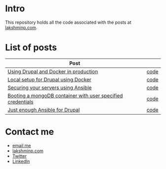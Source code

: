 # Intro

This repository holds all the code associated with the posts at [lakshminp.com](https://www.lakshminp.com).

# List of posts

| Post                                                                                                 |                                                |
|------------------------------------------------------------------------------------------------------|------------------------------------------------|
| [Using Drupal and Docker in production](https://www.lakshminp.com/using-drupal-and-docker-in-production)                                                                  | [code](https://github.com/badri/lakshminp.com/tree/master/using_drupal_docker_in_production)                                           |
| [Local setup for Drupal using Docker](https://www.lakshminp.com/local-drupal-development-using-docker)                                                                  | [code](https://github.com/badri/lakshminp.com/tree/master/local_setup_for_drupal_using_docker)                                           |
| [Securing your servers using Ansible](https://www.lakshminp.com/securing-your-servers-using-ansible) | [code](https://github.com/badri/lakshminp.com/tree/master/securing_servers_using_ansible) |
| [Booting a mongoDB container with user specified credentials](https://www.lakshminp.com/docker-mongodb) | [code](https://github.com/badri/lakshminp.com/tree/master/mongodb_container_with_user_specified_credentials) |
| [Just enough Ansible for Drupal](https://www.lakshminp.com/just-enough-ansible-drupal) | [code](https://github.com/badri/drupal-ansible) |



# Contact me

- [email me](mailto:lakshmi@lakshminp.com?subject=Question%20about%20source%20code)
- [lakshminp.com](https://www.lakshminp.com)
- [Twitter](https://twitter.com/lakshminp)
- [LinkedIn](https://www.linkedin.com/in/lakshminp/)

